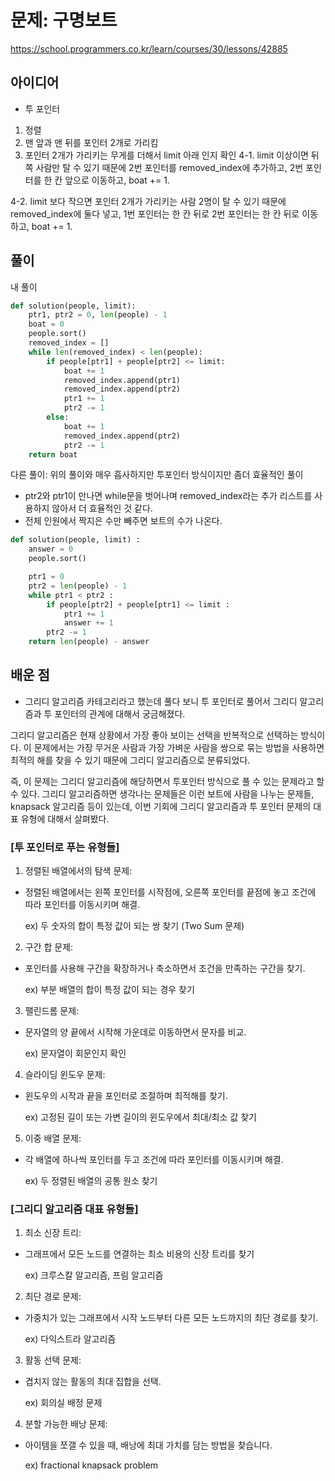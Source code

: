 # 문제: 구명보트
https://school.programmers.co.kr/learn/courses/30/lessons/42885

## 아이디어
- 투 포인터
1. 정렬
2. 맨 앞과 맨 뒤를 포인터 2개로 가리킴
3. 포인터 2개가 가리키는 무게를 더해서 limit 아래 인지 확인
4-1. limit 이상이면 뒤쪽 사람만 탈 수 있기 때문에 2번 포인터를 removed_index에 추가하고, 2번 포인터를 한 칸 앞으로 이동하고, boat += 1.

4-2. limit 보다 작으면 포인터 2개가 가리키는 사람 2명이 탈 수 있기 때문에 removed_index에 둘다 넣고, 1번 포인터는 한 칸 뒤로 2번 포인터는 한 칸 뒤로 이동하고, boat += 1.

## 풀이
내 풀이
```python
def solution(people, limit):
    ptr1, ptr2 = 0, len(people) - 1
    boat = 0
    people.sort()
    removed_index = []
    while len(removed_index) < len(people):
        if people[ptr1] + people[ptr2] <= limit:
            boat += 1
            removed_index.append(ptr1)
            removed_index.append(ptr2)
            ptr1 += 1
            ptr2 -= 1
        else:
            boat += 1
            removed_index.append(ptr2)
            ptr2 -= 1
    return boat
```

다른 풀이: 위의 풀이와 매우 흡사하지만 투포인터 방식이지만 좀더 효율적인 풀이 
- ptr2와 ptr1이 만나면 while문을 벗어나며 removed_index라는 추가 리스트를 사용하지 않아서 더 효율적인 것 같다.
- 전체 인원에서 짝지은 수만 빼주면 보트의 수가 나온다.

```python
def solution(people, limit) :
    answer = 0
    people.sort()

    ptr1 = 0
    ptr2 = len(people) - 1
    while ptr1 < ptr2 :
        if people[ptr2] + people[ptr1] <= limit :
            ptr1 += 1
            answer += 1
        ptr2 -= 1
    return len(people) - answer
```

## 배운 점
- 그리디 알고리즘 카테고리라고 했는데 풀다 보니 투 포인터로 풀어서 그리디 알고리즘과 투 포인터의 관계에 대해서 궁금해졌다. 

그리디 알고리즘은 현재 상황에서 가장 좋아 보이는 선택을 반복적으로 선택하는 방식이다. 이 문제에서는 가장 무거운 사람과 가장 가벼운 사람을 쌍으로 묶는 방법을 사용하면 최적의 해를 찾을 수 있기 때문에 그리디 알고리즘으로 분류되었다.

즉, 이 문제는 그리디 알고리즘에 해당하면서 투포인터 방식으로 풀 수 있는 문제라고 할 수 있다. 그리디 알고리즘하면 생각나는 문제들은 이런 보트에 사람을 나누는 문제들, knapsack 알고리즘 등이 있는데, 이번 기회에 그리디 알고리즘과 투 포인터 문제의 대표 유형에 대해서 살펴봤다.

### [투 포인터로 푸는 유형들]
1. 정렬된 배열에서의 탐색 문제:
- 정렬된 배열에서는 왼쪽 포인터를 시작점에, 오른쪽 포인터를 끝점에 놓고 조건에 따라 포인터를 이동시키며 해결.

    ex) 두 숫자의 합이 특정 값이 되는 쌍 찾기 (Two Sum 문제)

2. 구간 합 문제:
- 포인터를 사용해 구간을 확장하거나 축소하면서 조건을 만족하는 구간을 찾기.

    ex) 부분 배열의 합이 특정 값이 되는 경우 찾기

3. 팰린드롬 문제:
- 문자열의 양 끝에서 시작해 가운데로 이동하면서 문자를 비교.

    ex) 문자열이 회문인지 확인

4. 슬라이딩 윈도우 문제:
- 윈도우의 시작과 끝을 포인터로 조절하며 최적해를 찾기.

    ex) 고정된 길이 또는 가변 길이의 윈도우에서 최대/최소 값 찾기

5. 이중 배열 문제:
- 각 배열에 하나씩 포인터를 두고 조건에 따라 포인터를 이동시키며 해결.

    ex) 두 정렬된 배열의 공통 원소 찾기

### [그리디 알고리즘 대표 유형들]
1. 최소 신장 트리:
- 그래프에서 모든 노드를 연결하는 최소 비용의 신장 트리를 찾기

    ex) 크루스칼 알고리즘, 프림 알고리즘

2. 최단 경로 문제:
- 가중치가 있는 그래프에서 시작 노드부터 다른 모든 노드까지의 최단 경로를 찾기.

    ex) 다익스트라 알고리즘

3. 활동 선택 문제:
- 겹치지 않는 활동의 최대 집합을 선택.

    ex) 회의실 배정 문제

4. 분할 가능한 배낭 문제:
- 아이템을 쪼갤 수 있을 때, 배낭에 최대 가치를 담는 방법을 찾습니다.

    ex) fractional knapsack problem
